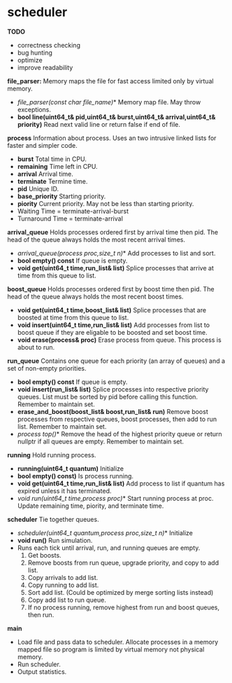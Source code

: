 scheduler
=========

**TODO**
* correctness checking
* bug hunting
* optimize
* improve readability

**file_parser:** Memory maps the file for fast access limited only by virtual memory.
* **file_parser(const char* file_name)** Memory map file. May throw exceptions.
* **bool line(uint64_t& pid,uint64_t& burst,uint64_t& arrival,uint64_t& priority)** Read next valid line or return false if end of file.

**process** Information about process. Uses an two intrusive linked lists for faster and simpler code.
* **burst** Total time in CPU.
* **remaining** Time left in CPU.
* **arrival** Arrival time.
* **terminate** Termine time.
* **pid** Unique ID.
* **base_priority** Starting priority.
* **piority** Current priority. May not be less than starting priority.
* Waiting Time = terminate-arrival-burst
* Turnaround Time = terminate-arrival

**arrival_queue** Holds processes ordered first by arrival time then pid. The head of the queue always holds the most recent arrival times.
* **arrival_queue(process* proc,size_t n)** Add processes to list and sort.
* **bool empty() const** If queue is empty.
* **void get(uint64_t time,run_list& list)** Splice processes that arrive at time from this queue to list.

**boost_queue** Holds processes ordered first by boost time then pid. The head of the queue always holds the most recent boost times.
* **void get(uint64_t time,boost_list& list)** Splice processes that are boosted at time from this queue to list.
* **void insert(uint64_t time,run_list& list)** Add processes from list to boost queue if they are eligable to be boosted and set boost time.
* **void erase(process& proc)** Erase process from queue. This process is about to run.

**run_queue** Contains one queue for each priority (an array of queues) and a set of non-empty priorities.
* **bool empty() const** If queue is empty.
* **void insert(run_list& list)** Splice processes into respective priority queues. List must be sorted by pid before calling this function. Remember to maintain set.
* **erase_and_boost(boost_list& boost,run_list& run)** Remove boost processes from respective queues, boost processes, then add to run list. Remember to maintain set.
* **process* top()** Remove the head of the highest priority queue or return nullptr if all queues are empty. Remember to maintain set.

**running** Hold running process.
* **running(uint64_t quantum)** Initialize
* **bool empty() const)** Is process running.
* **void get(uint64_t time,run_list& list)** Add process to list if quantum has expired unless it has terminated.
* **void run(uint64_t time,process* proc)** Start running process at proc. Update remaining time, piority, and terminate time.

**scheduler** Tie together queues.
* **scheduler(uint64_t quantum,process* proc,size_t n)** Initialize
* **void run()** Run simulation.
* Runs each tick until arrival, run, and running queues are empty.
  1. Get boosts.
  2. Remove boosts from run queue, upgrade priority, and copy to add list.
  3. Copy arrivals to add list.
  4. Copy running to add list.
  5. Sort add list. (Could be optimized by merge sorting lists instead)
  6. Copy add list to run queue.
  7. If no process running, remove highest from run and boost queues, then run.

**main**
* Load file and pass data to scheduler. Allocate processes in a memory mapped file so program is limited by virtual memory not physical memory.
* Run scheduler.
* Output statistics.
